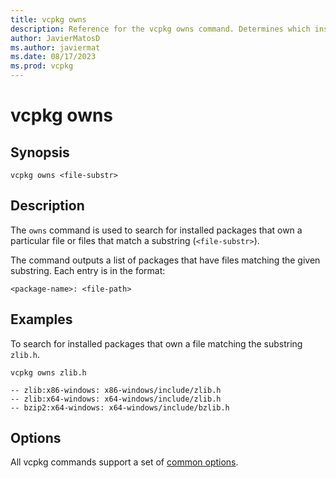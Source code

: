 ```yaml
---
title: vcpkg owns
description: Reference for the vcpkg owns command. Determines which installed package owns a particular file or files matching a substring.
author: JavierMatosD
ms.author: javiermat
ms.date: 08/17/2023
ms.prod: vcpkg
---
```

# vcpkg owns

## Synopsis

```console
vcpkg owns <file-substr>
```
## Description

The `owns` command is used to search for installed packages that own a particular file or files that match a substring (`<file-substr>`).

The command outputs a list of packages that have files matching the given substring. Each entry is in the format:
```console
<package-name>: <file-path>
```

## Examples

To search for installed packages that own a file matching the substring `zlib.h`.

```console
vcpkg owns zlib.h

-- zlib:x86-windows: x86-windows/include/zlib.h
-- zlib:x64-windows: x64-windows/include/zlib.h
-- bzip2:x64-windows: x64-windows/include/bzlib.h
```

## Options

All vcpkg commands support a set of [common options](common-options.md).
